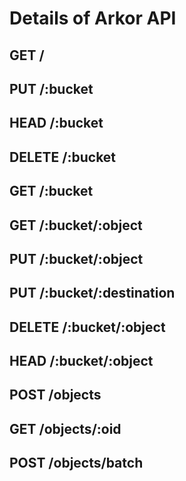# Details of Arkor API

<a name="getall"></a> 
## GET  / 

<a name="putbucket"></a> 
## PUT  /:bucket

<a name="headbucket"></a> 
## HEAD  /:bucket

<a name="deletebucket"></a> 
## DELETE  /:bucket 

<a name="getbucket"></a> 
## GET  /:bucket 

<a name="getobject"></a> 
## GET  /:bucket/:object

<a name="putobject"></a> 
## PUT  /:bucket/:object

<a name="putdestination"></a> 
## PUT  /:bucket/:destination

<a name="deleteobject"></a> 
## DELETE  /:bucket/:object

<a name="headobject"></a> 
## HEAD  /:bucket/:object

<a name="postobjects"></a> 
## POST  /objects

<a name="getoid"></a> 
## GET  /objects/:oid

<a name="postbatch"></a> 
## POST  /objects/batch



